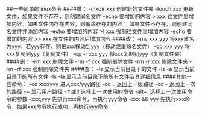 ##一些简单的linux命令
####增：
-mkdir xxx 创建新的文件夹
-touch xxx 更新文件，如果文件不存在，则创建同名文件
-echo 要增加的内容 > xxx 往文件里增加内容，如果文件内存在内容，则覆盖存在的内容；
                        如果文件不存在，则创建同名文件并添加内容
-echo 要增加的内容 >! xxx 强制往文件里增加内容
-echo 要增加的内容 >> xxx 在文件的内容后增加内容
####改：
-mv xxx yyy 将xxx重名为yyy，若yyy存在，则把xxx移动到yyy（移动或重命名文件）
-cp xxx yyy 将xxx复制到yyy（复制文件）
-cp -r xxx yyy 将xxx复制到yyy（复制文件夹）
####删：
-rm xxx 删除文件
-rm -f xxx 强制删除文件
-rm -r xxx 删除文件夹
-rm -rf xxx 强制删除文件夹
####查：
-ls 显示当前目录下的文件
-ls -a 显示当前目录下的所有文件
-ls -la 显示当前目录下的所有文件及其详细信息
####其他一些命令：
-cd xxx/yyy 进入xxx/yyy路径
-cd .. 返回上一级路径
-cd - 返回上一次的路径
-~ 显示用户路径
-↑或!! 选择上一次使用的命令
-alt+. 选择上一次使用命令的参数
-xxx;yyy 先执行xxx命令，再执行yyy命令
-xxx && yyy 先执行xxx命令，如果xxx命令执行成功，再执行yyy命令

